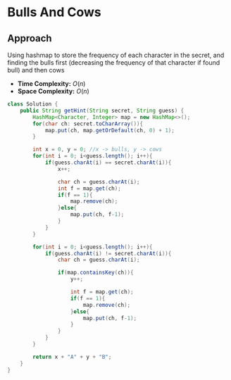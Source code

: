 # Bulls And Cows

## Approach
Using hashmap to store the frequency of each character in the secret, and finding the bulls first (decreasing the frequency of that character if found bull) and then cows

- **Time Complexity:** $O(n)$
- **Space Complexity:** $O(n)$

```java
class Solution {
    public String getHint(String secret, String guess) {
        HashMap<Character, Integer> map = new HashMap<>();
        for(char ch: secret.toCharArray()){
            map.put(ch, map.getOrDefault(ch, 0) + 1);
        }

        int x = 0, y = 0; //x -> bulls, y -> cows
        for(int i = 0; i<guess.length(); i++){
            if(guess.charAt(i) == secret.charAt(i)){
                x++;

                char ch = guess.charAt(i);
                int f = map.get(ch);
                if(f == 1){
                    map.remove(ch);
                }else{
                    map.put(ch, f-1);
                }
            }
        }

        for(int i = 0; i<guess.length(); i++){
            if(guess.charAt(i) != secret.charAt(i)){
                char ch = guess.charAt(i);

                if(map.containsKey(ch)){
                    y++;

                    int f = map.get(ch);
                    if(f == 1){
                        map.remove(ch);
                    }else{
                        map.put(ch, f-1);
                    }
                }
            }
        }

        return x + "A" + y + "B";
    }
}
```
